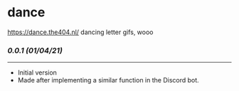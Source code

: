 # dance
https://dance.the404.nl/
dancing letter gifs, wooo

### *0.0.1 (01/04/21)*
----------------------
- Initial version
- Made after implementing a similar function in the Discord bot.